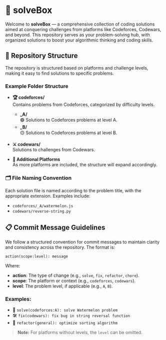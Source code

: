 # 🧩 solveBox

Welcome to **solveBox** — a comprehensive collection of coding solutions aimed at conquering challenges from platforms like Codeforces, Codewars, and beyond. This repository serves as your problem-solving hub, with organized solutions to boost your algorithmic thinking and coding skills.

## 📂 Repository Structure

The repository is structured based on platforms and challenge levels, making it easy to find solutions to specific problems.

### Example Folder Structure

- **🏆 codeforces/**  
  Contains problems from Codeforces, categorized by difficulty levels.

  - **\_A/**  
    🟢 Solutions to Codeforces problems at level A.
  - **\_B/**  
    🟡 Solutions to Codeforces problems at level B.

- **⚔️ codewars/**  
  Solutions to challenges from Codewars.

- **🔧 Additional Platforms**  
  As more platforms are included, the structure will expand accordingly.

### 🗂️ File Naming Convention

Each solution file is named according to the problem title, with the appropriate extension. Examples include:

- `codeforces/_A/watermelon.js`
- `codewars/reverse-string.py`

## 📋 Commit Message Guidelines

We follow a structured convention for commit messages to maintain clarity and consistency across the repository. The format is:

```
action(scope:level): message
```

Where:

- **action**: The type of change (e.g., `solve`, `fix`, `refactor`, `chore`).
- **scope**: The platform or context (e.g., `codeforces`, `codewars`).
- **level**: The problem level, if applicable (e.g., `A`, `B`).

### Examples:

- 🎯 `solve(codeforces:A): solve Watermelon problem`
- 🛠 `fix(codewars): fix bug in string reversal function`
- 🔄 `refactor(general): optimize sorting algorithm`

> **Note:** For platforms without levels, the `level` can be omitted.
